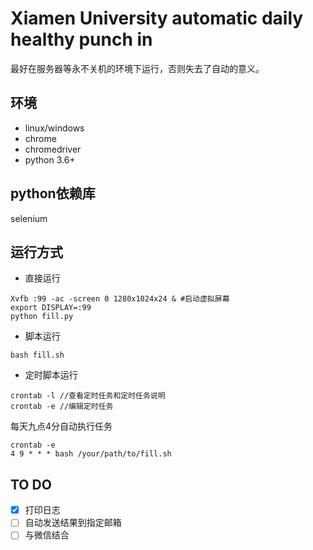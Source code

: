 # Xiamen University automatic daily healthy punch in 

最好在服务器等永不关机的环境下运行，否则失去了自动的意义。

## 环境
* linux/windows
* chrome
* chromedriver
* python 3.6+

## python依赖库
selenium

## 运行方式
* 直接运行
```
Xvfb :99 -ac -screen 0 1280x1024x24 & #启动虚拟屏幕
export DISPLAY=:99
python fill.py
```
* 脚本运行
```
bash fill.sh 
```

* 定时脚本运行
```
crontab -l //查看定时任务和定时任务说明
crontab -e //编辑定时任务
```

每天九点4分自动执行任务
```
crontab -e
4 9 * * * bash /your/path/to/fill.sh 
```

## TO DO
- [x] 打印日志 <br>
- [ ] 自动发送结果到指定邮箱 <br>
- [ ] 与微信结合<br>
